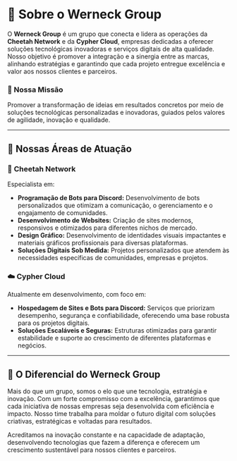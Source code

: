 # 🌟 Sobre o Werneck Group  

O **Werneck Group** é um grupo que conecta e lidera as operações da **Cheetah Network** e da **Cypher Cloud**, empresas dedicadas a oferecer soluções tecnológicas inovadoras e serviços digitais de alta qualidade. Nosso objetivo é promover a integração e a sinergia entre as marcas, alinhando estratégias e garantindo que cada projeto entregue excelência e valor aos nossos clientes e parceiros.  

### 🎯 Nossa Missão  
Promover a transformação de ideias em resultados concretos por meio de soluções tecnológicas personalizadas e inovadoras, guiados pelos valores de agilidade, inovação e qualidade.  

---

## 🚀 Nossas Áreas de Atuação  

### 💼 **Cheetah Network**  
Especialista em:  
- **Programação de Bots para Discord:** Desenvolvimento de bots personalizados que otimizam a comunicação, o gerenciamento e o engajamento de comunidades.  
- **Desenvolvimento de Websites:** Criação de sites modernos, responsivos e otimizados para diferentes nichos de mercado.  
- **Design Gráfico:** Desenvolvimento de identidades visuais impactantes e materiais gráficos profissionais para diversas plataformas.  
- **Soluções Digitais Sob Medida:** Projetos personalizados que atendem às necessidades específicas de comunidades, empresas e projetos.  

### ☁️ **Cypher Cloud**  
Atualmente em desenvolvimento, com foco em:  
- **Hospedagem de Sites e Bots para Discord:** Serviços que priorizam desempenho, segurança e confiabilidade, oferecendo uma base robusta para os projetos digitais.  
- **Soluções Escaláveis e Seguras:** Estruturas otimizadas para garantir estabilidade e suporte ao crescimento de diferentes plataformas e negócios.  

---

## 🌱 O Diferencial do Werneck Group  

Mais do que um grupo, somos o elo que une tecnologia, estratégia e inovação. Com um forte compromisso com a excelência, garantimos que cada iniciativa de nossas empresas seja desenvolvida com eficiência e impacto. Nosso time trabalha para moldar o futuro digital com soluções criativas, estratégicas e voltadas para resultados.  

Acreditamos na inovação constante e na capacidade de adaptação, desenvolvendo tecnologias que fazem a diferença e oferecem um crescimento sustentável para nossos clientes e parceiros.  
